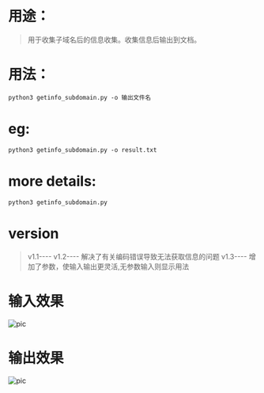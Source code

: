 # 用途：

> 用于收集子域名后的信息收集。收集信息后输出到文档。

# 用法：
```
python3 getinfo_subdomain.py -o 输出文件名
```

# eg:
```
python3 getinfo_subdomain.py -o result.txt
```

# more details:
```
python3 getinfo_subdomain.py
```

# version
> v1.1---- 
> v1.2---- 
> 解决了有关编码错误导致无法获取信息的问题 
> v1.3---- 
> 增加了参数，使输入输出更灵活,无参数输入则显示用法



# 输入效果
![pic](https://wx1.sinaimg.cn/mw690/86146a5fly1fu9v2hf61kj205r064a9y.jpg)

# 输出效果
![pic](http://wx4.sinaimg.cn/mw690/86146a5fly1fu9v0tz9ftj20jg05hq3p.jpg)
